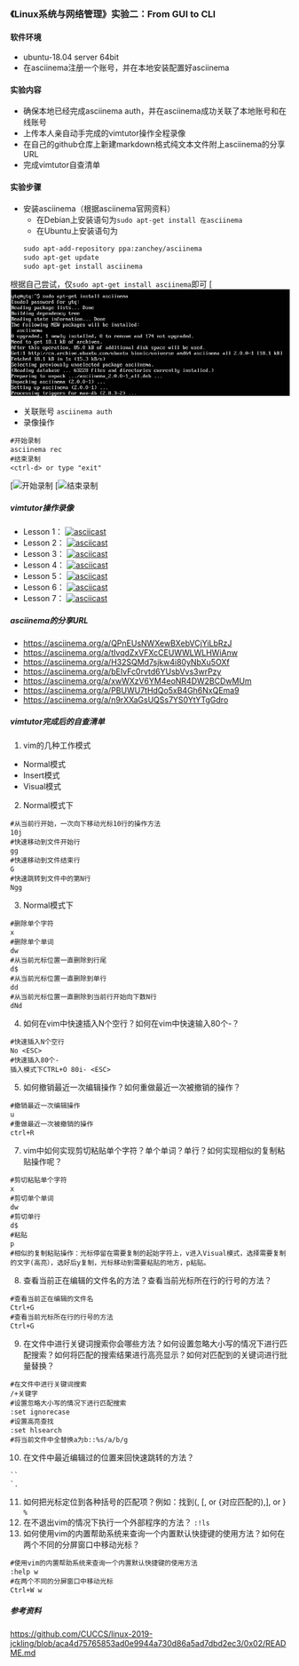 ### 《Linux系统与网络管理》实验二：From GUI to CLI
#### 软件环境
+ ubuntu-18.04 server 64bit
+ 在asciinema注册一个账号，并在本地安装配置好asciinema
#### 实验内容
+ 确保本地已经完成asciinema auth，并在asciinema成功关联了本地账号和在线账号
+ 上传本人亲自动手完成的vimtutor操作全程录像
+ 在自己的github仓库上新建markdown格式纯文本文件附上asciinema的分享URL
+ 完成vimtutor自查清单
#### 实验步骤
+ 安装asciinema（根据asciinema官网资料）
   + 在Debian上安装语句为```sudo apt-get install 在asciinema```
   + 在Ubuntu上安装语句为
   ```
   sudo apt-add-repository ppa:zanchey/asciinema
   sudo apt-get update
   sudo apt-get install asciinema
   ```
根据自己尝试，仅```sudo apt-get install asciinema```即可
[![安装](https://github.com/CUCCS/linux-2019-laolaodeyang/blob/%E5%AE%9E%E9%AA%8C2%E2%80%94%E2%80%94%E5%91%BD%E4%BB%A4%E8%A1%8C%E4%BD%BF%E7%94%A8%E5%9F%BA%E7%A1%80/%E5%AE%89%E8%A3%85asciinema.png)

+ 关联账号
```asciinema auth```
+ 录像操作
```
#开始录制
asciinema rec
#结束录制
<ctrl-d> or type "exit"
```
[![开始录制](https://github.com/CUCCS/linux-2019-laolaodeyang/blob/%E5%AE%9E%E9%AA%8C2%E2%80%94%E2%80%94%E5%91%BD%E4%BB%A4%E8%A1%8C%E4%BD%BF%E7%94%A8%E5%9F%BA%E7%A1%80/%E5%BC%80%E5%A7%8B%E5%BD%95%E5%88%B6.png)
[![结束录制](https://github.com/CUCCS/linux-2019-laolaodeyang/blob/%E5%AE%9E%E9%AA%8C2%E2%80%94%E2%80%94%E5%91%BD%E4%BB%A4%E8%A1%8C%E4%BD%BF%E7%94%A8%E5%9F%BA%E7%A1%80/%E7%BB%93%E6%9D%9F%E5%BD%95%E5%88%B6%E5%B9%B6%E4%B8%8A%E4%BC%A0.png)

##### vimtutor操作录像
+ Lesson 1：
[![asciicast](https://asciinema.org/a/QPnEUsNWXewBXebVCjYiLbRzJ.svg)](https://asciinema.org/a/QPnEUsNWXewBXebVCjYiLbRzJ)
+ Lesson 2：
[![asciicast](https://asciinema.org/a/tIvqdZxVFXcCEUWWLWLHWiAnw.svg)](https://asciinema.org/a/tIvqdZxVFXcCEUWWLWLHWiAnw)
+ Lesson 3：
[![asciicast](https://asciinema.org/a/H32SQMd7sjkw4i80yNbXu5OXf.svg)](https://asciinema.org/a/H32SQMd7sjkw4i80yNbXu5OXf)
+ Lesson 4：
[![asciicast](https://asciinema.org/a/bEIvFc0rvtd6YUsbVvs3wrPzy.svg)](https://asciinema.org/a/bEIvFc0rvtd6YUsbVvs3wrPzy)
+ Lesson 5：
[![asciicast](https://asciinema.org/a/xwWXzV6YM4eoNR4DW2BCDwMUm.svg)](https://asciinema.org/a/xwWXzV6YM4eoNR4DW2BCDwMUm)
+ Lesson 6：
[![asciicast](https://asciinema.org/a/PBUWU7tHdQo5xB4Gh6NxQEma9.svg)](https://asciinema.org/a/PBUWU7tHdQo5xB4Gh6NxQEma9)
+ Lesson 7：
[![asciicast](https://asciinema.org/a/n9rXXaGsUQSs7YS0YtYTgGdro.svg)](https://asciinema.org/a/n9rXXaGsUQSs7YS0YtYTgGdro)

##### asciinema的分享URL
+ https://asciinema.org/a/QPnEUsNWXewBXebVCjYiLbRzJ
+ https://asciinema.org/a/tIvqdZxVFXcCEUWWLWLHWiAnw
+ https://asciinema.org/a/H32SQMd7sjkw4i80yNbXu5OXf
+ https://asciinema.org/a/bEIvFc0rvtd6YUsbVvs3wrPzy
+ https://asciinema.org/a/xwWXzV6YM4eoNR4DW2BCDwMUm
+ https://asciinema.org/a/PBUWU7tHdQo5xB4Gh6NxQEma9
+ https://asciinema.org/a/n9rXXaGsUQSs7YS0YtYTgGdro

##### vimtutor完成后的自查清单
1. vim的几种工作模式
+ Normal模式
+ Insert模式
+ Visual模式
2. Normal模式下
```
#从当前行开始，一次向下移动光标10行的操作方法
10j
#快速移动到文件开始行
gg
#快速移动到文件结束行
G
#快速跳转到文件中的第N行
Ngg
```
3. Normal模式下
```
#删除单个字符
x
#删除单个单词
dw
#从当前光标位置一直删除到行尾
d$
#从当前光标位置一直删除到单行
dd
#从当前光标位置一直删除到当前行开始向下数N行
dNd
```
4. 如何在vim中快速插入N个空行？如何在vim中快速输入80个-？
```
#快速插入N个空行
No <ESC>
#快速插入80个-
插入模式下CTRL+O 80i- <ESC>
```
5. 如何撤销最近一次编辑操作？如何重做最近一次被撤销的操作？
```
#撤销最近一次编辑操作
u
#重做最近一次被撤销的操作
ctrl+R
```
7. vim中如何实现剪切粘贴单个字符？单个单词？单行？如何实现相似的复制粘贴操作呢？
```
#剪切粘贴单个字符
x
#剪切单个单词
dw
#剪切单行
d$
#粘贴
p
#相似的复制粘贴操作：光标停留在需要复制的起始字符上，v进入Visual模式，选择需要复制的文字(高亮），选好后y复制，光标移动到需要粘贴的地方，p粘贴。
```
8. 查看当前正在编辑的文件名的方法？查看当前光标所在行的行号的方法？
```
#查看当前正在编辑的文件名
Ctrl+G
#查看当前光标所在行的行号的方法
Ctrl+G
```
9. 在文件中进行关键词搜索你会哪些方法？如何设置忽略大小写的情况下进行匹配搜索？如何将匹配的搜索结果进行高亮显示？如何对匹配到的关键词进行批量替换？
```
#在文件中进行关键词搜索
/+关键字
#设置忽略大小写的情况下进行匹配搜索
:set ignorecase
#设置高亮查找
:set hlsearch
#将当前文件中全替换a为b::%s/a/b/g
```
10. 在文件中最近编辑过的位置来回快速跳转的方法？
```
``
`.
```
11. 如何把光标定位到各种括号的匹配项？例如：找到(, [, or {对应匹配的),], or }
``` % ```
12. 在不退出vim的情况下执行一个外部程序的方法？
``` :!ls ```
13. 如何使用vim的内置帮助系统来查询一个内置默认快捷键的使用方法？如何在两个不同的分屏窗口中移动光标？
```
#使用vim的内置帮助系统来查询一个内置默认快捷键的使用方法
:help w
#在两个不同的分屏窗口中移动光标
Ctrl+W w
```
##### 参考资料
https://github.com/CUCCS/linux-2019-jckling/blob/aca4d75765853ad0e9944a730d86a5ad7dbd2ec3/0x02/README.md
